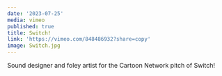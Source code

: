 ```yaml
---
date: '2023-07-25'
media: vimeo
published: true
title: Switch!
link: 'https://vimeo.com/848486932?share=copy'
image: Switch.jpg
---
```

Sound designer and foley artist for the Cartoon Network pitch of Switch!
